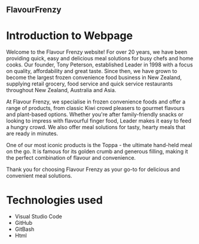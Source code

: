 ## FlavourFrenzy

# Introduction to Webpage

Welcome to the Flavour Frenzy website! For over 20 years, we have been providing quick, easy and delicious meal solutions for busy chefs and home cooks. Our founder, Tony Peterson, established Leader in 1998 with a focus on quality, affordability and great taste. Since then, we have grown to become the largest frozen convenience food business in New Zealand, supplying retail grocery, food service and quick service restaurants throughout New Zealand, Australia and Asia.

At Flavour Frenzy, we specialise in frozen convenience foods and offer a range of products, from classic Kiwi crowd pleasers to gourmet flavours and plant-based options. Whether you're after family-friendly snacks or looking to impress with flavourful finger food, Leader makes it easy to feed a hungry crowd. We also offer meal solutions for tasty, hearty meals that are ready in minutes.

One of our most iconic products is the Toppa - the ultimate hand-held meal on the go. It is famous for its golden crumb and generous filling, making it the perfect combination of flavour and convenience.

Thank you for choosing Flavour Frenzy as your go-to for delicious and convenient meal solutions.

# Technologies used

- Visual Studio Code
- GitHub
- GitBash
- Html


